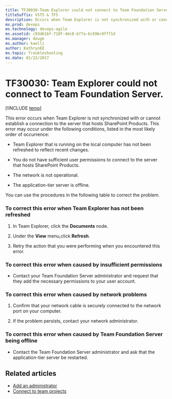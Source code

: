 ```yaml
---
title: TF30030-Team Explorer could not connect to Team Foundation Server  titleSuffix: VSTS & TFS
description: Occurs when Team Explorer is not synchronized with or cannot establish a connection to the server that hosts SharePoint Products.
ms.prod: devops
ms.technology: devops-agile
ms.assetid: c93d61bf-718f-4dc0-b77a-6c596c9fff1d
ms.manager: douge
ms.author: kaelliauthor: KathrynEE
ms.topic: Troubleshooting
ms.date: 02/22/2017
---
```


# TF30030: Team Explorer could not connect to Team Foundation Server.

[!INCLUDE [temp](../../../_shared/dev15-version-header.md)]

This error occurs when Team Explorer is not synchronized with or cannot establish a connection to the server that hosts SharePoint Products. This error may occur under the following conditions, listed in the most likely order of occurrence:  
  
-   Team Explorer that is running on the local computer has not been refreshed to reflect recent changes.  
  
-   You do not have sufficient user permissions to connect to the server that hosts SharePoint Products.  
  
-   The network is not operational.  
  
-   The application-tier server is offline.  
  
 You can use the procedures in the following table to correct the problem.  
  
### To correct this error when Team Explorer has not been refreshed  
  
1.  In Team Explorer, click the **Documents** node.  
  
2.  Under the **View** menu,click **Refresh**.  
  
3.  Retry the action that you were performing when you encountered this error.  
  
### To correct this error when caused by insufficient permissions  
  
-   Contact your Team Foundation Server administrator and request that they add the necessary permissions to your user account.  
  
### To correct this error when caused by network problems  
  
1.  Confirm that your network cable is securely connected to the network port on your computer.  
  
2.  If the problem persists, contact your network administrator.  
  
### To correct this error when caused by Team Foundation Server being offline  
  
-   Contact the Team Foundation Server administrator and ask that the application-tier server be restarted.  
  
## Related articles
-  [Add an administrator](../../../../organizations/security/set-project-collection-level-permissions.md)   
-  [Connect to team projects](../../../../organizations/projects/connect-to-projects.md)